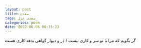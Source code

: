 ```yaml
---
layout: post
title: سعدی
tags: سعدی غزل
categories: poem
date: 2022-06-06 06:35:23
---
```


گر بگویم که مرا با تو سر و کاری نیست / در و دیوار گواهی بدهد کاری هست

